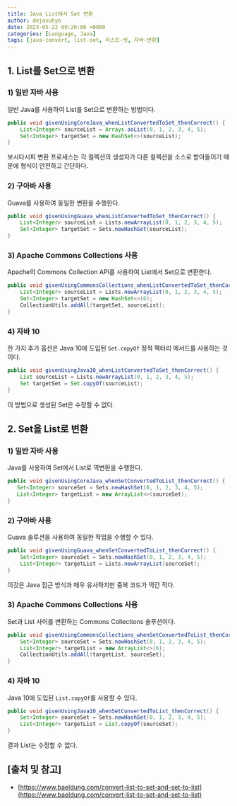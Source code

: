 ```yaml
---
title: Java List에서 Set 변환
author: dejavuhyo
date: 2023-05-22 09:20:00 +0900
categories: [Language, Java]
tags: [java-convert, list-set, 리스트-셋, 자바-변환]
---
```


## 1. List를 Set으로 변환

### 1) 일반 자바 사용
일반 Java를 사용하여 List를 Set으로 변환하는 방법이다.

```java
public void givenUsingCoreJava_whenListConvertedToSet_thenCorrect() {
    List<Integer> sourceList = Arrays.asList(0, 1, 2, 3, 4, 5);
    Set<Integer> targetSet = new HashSet<>(sourceList);
}
```

보시다시피 변환 프로세스는 각 컬렉션의 생성자가 다른 컬렉션을 소스로 받아들이기 때문에 형식이 안전하고 간단하다.

### 2) 구아바 사용
Guava를 사용하여 동일한 변환을 수행한다.

```java
public void givenUsingGuava_whenListConvertedToSet_thenCorrect() {
    List<Integer> sourceList = Lists.newArrayList(0, 1, 2, 3, 4, 5);
    Set<Integer> targetSet = Sets.newHashSet(sourceList);
}
```

### 3) Apache Commons Collections 사용
Apache의 Commons Collection API를 사용하여 List에서 Set으로 변환한다.

```java
public void givenUsingCommonsCollections_whenListConvertedToSet_thenCorrect() {
    List<Integer> sourceList = Lists.newArrayList(0, 1, 2, 3, 4, 5);
    Set<Integer> targetSet = new HashSet<>(6);
    CollectionUtils.addAll(targetSet, sourceList);
}
```

### 4) 자바 10
한 가지 추가 옵션은 Java 10에 도입된 `Set.copyOf` 정적 팩터리 메서드를 사용하는 것이다.

```java
public void givenUsingJava10_whenListConvertedToSet_thenCorrect() {
    List sourceList = Lists.newArrayList(0, 1, 2, 3, 4, 5);
    Set targetSet = Set.copyOf(sourceList);
}
```

이 방법으로 생성된 Set은 수정할 수 없다.

## 2. Set을 List로 변환

### 1) 일반 자바 사용
Java를 사용하여 Set에서 List로 역변환을 수행한다.

```java
public void givenUsingCoreJava_whenSetConvertedToList_thenCorrect() {
   Set<Integer> sourceSet = Sets.newHashSet(0, 1, 2, 3, 4, 5);
   List<Integer> targetList = new ArrayList<>(sourceSet);
}
```

### 2) 구아바 사용
Guava 솔루션을 사용하여 동일한 작업을 수행할 수 있다.

```java
public void givenUsingGuava_whenSetConvertedToList_thenCorrect() {
    Set<Integer> sourceSet = Sets.newHashSet(0, 1, 2, 3, 4, 5);
    List<Integer> targetList = Lists.newArrayList(sourceSet);
}
```

이것은 Java 접근 방식과 매우 유사하지만 중복 코드가 약간 적다.

### 3) Apache Commons Collections 사용
Set과 List 사이를 변환하는 Commons Collections 솔루션이다.

```java
public void givenUsingCommonsCollections_whenSetConvertedToList_thenCorrect() {
    Set<Integer> sourceSet = Sets.newHashSet(0, 1, 2, 3, 4, 5);
    List<Integer> targetList = new ArrayList<>(6);
    CollectionUtils.addAll(targetList, sourceSet);
}
```

### 4) 자바 10
Java 10에 도입된 `List.copyOf`를 사용할 수 있다.

```java
public void givenUsingJava10_whenSetConvertedToList_thenCorrect() {
    Set<Integer> sourceSet = Sets.newHashSet(0, 1, 2, 3, 4, 5);
    List<Integer> targetList = List.copyOf(sourceSet);
}
```

결과 List는 수정할 수 없다.

## [출처 및 참고]
* [https://www.baeldung.com/convert-list-to-set-and-set-to-list](https://www.baeldung.com/convert-list-to-set-and-set-to-list)
